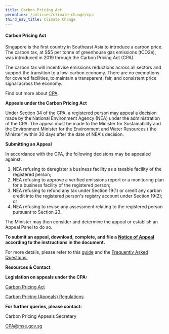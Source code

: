 ```yaml
---  
title: Carbon Pricing Act
permalink: /policies/climate-change/cpa
third_nav_title: Climate Change
---  
```


#### Carbon Pricing Act

Singapore is the first country in Southeast Asia to introduce a carbon price. The carbon tax, at S$5 per tonne of greenhouse gas emissions (tCO2e), was introduced in 2019 through the Carbon Pricing Act (CPA).

The carbon tax will incentivise emissions reductions across all sectors and support the transition to a low-carbon economy. There are no exemptions for covered facilities, to maintain a transparent, fair, and consistent price signal across the economy.

Find out more about [CPA](https://www.nea.gov.sg/our-services/climate-change-energy-efficiency/climate-change/carbon-tax).

**Appeals under the Carbon Pricing Act**

Under Section 34 of the CPA, a registered person may appeal a decision made by the National Environment Agency (NEA) under the administration of the CPA. The appeal must be made to the Minister for Sustainability and the Environment Minister for the Environment and Water Resources ('the Minister')within 30 days after the date of NEA's decision.

**Submitting an Appeal**

In accordance with the CPA, the following decisions may be appealed against:

1. NEA refusing to deregister a business facility as a taxable facility of the registered person;
2. NEA refusing to approve a verified emissions report or a monitoring plan for a business facility of the registered person;
3. NEA refusing to refund any tax under Section 19(1) or credit any carbon credit into the registered person's registry account under Section 19(2); or
4. NEA refusing to revise any assessment relating to the registered person pursuant to Section 23.

The Minister may then consider and determine the appeal or establish an Appeal Panel to do so.

**To submit an appeal, download, complete, and file a**  [**Notice of Appeal**](/resources/CPA-NOA-template-updated-per-email-2021-01-05.pdf)  **according to the instructions in the document.**

For more details, please refer to this [guide](/resources/Guide-on-how-to-appeal-under-the-Carbon-Pricing-Act-updated-per-email-2021-01-05.pdf) and the [Frequently Asked Questions.](https://www.mse.gov.sg/resources/FAQs-on-How-to-Appeal-Under-the-Carbon-Pricing-Act-(110820).pdf)

**Resources &amp; Contact**

**Legislation on appeals under the CPA:**

[Carbon Pricing Act](https://sso.agc.gov.sg/Act/CPA2018)

[Carbon Pricing (Appeals) Regulations](https://sso.agc.gov.sg/SL/CPA2018-S532-2020?DocDate=20200630)

**For further queries, please contact:**

Carbon Pricing Appeals Secretary

[CPA@mse.gov.sg](mailto:CPA@mse.gov.sg)
